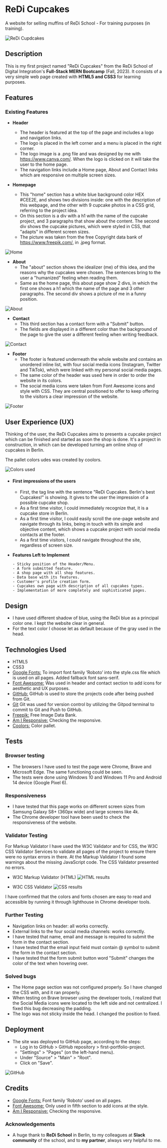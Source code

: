 # ReDi Cupcakes

A website for selling muffins of ReDi School - For training purposes (in training).

![ReDi Cupdcakes](assets/imgs/responsive_design.png)

## Description

This is my first project named "ReDi Cupcakes" from the ReDi School of Digital Integration's **Full-Stack MERN Bootcamp** (Fall, 2023).
It consists of a very simple web page created with **HTML5 and CSS3** for learning purposes.

## Features

### Existing Features

- **Header**

  - The header is featured at the top of the page and includes a logo and navigation links.
  - The logo is placed in the left corner and a menu is placed in the right corner.
  - The logo image is a .png file and was designed by me with https://www.canva.com/. When the logo is clicked on it will take the user to the home page.
  - The navigation links include a Home page, About and Contact links which are responsive on multiple screen sizes.

- **Homepage**
  - This "home" section has a white blue background color HEX #CEE2E, and shows two divisions inside: one with the description of this webpage, and the other with 9 cupcake photos in a CSS grid, referring to the project idea.
  - On this section is a div with a h1 with the name of the cupcake project, and 3 paragraphs that show about the content. The second div shows the cupcake pictures, which were styled in CSS, that "adapts" in different screen sizes.
  - The picture was taken from the free Copyright data bank of https://www.freepik.com/, in .jpeg format.

![Home](assets/imgs/home.png)

- **About**
  - The "about" section shows the idealizer (me) of this idea, and the reasons why the cupcakes were chosen. The sentences bring to the user a "humanized" feeling when reading them.
  - Same as the home page, this about page show 2 divs, in which the first one shows a h1 which the name of the page and 3 other paragraphs. The second div shows a picture of me in a funny position.

![About](assets/imgs/about_me.png)

- **Contact**
  - This third section has a contact form with a "Submit" button.
  - The fields are displayed in a different color than the background of the page to give the user a different feeling when writing feedback.

![Contact](assets/imgs/feedback.png)

- **Footer**
  - The footer is featured underneath the whole website and contains an unordered inline list, with four social media icons (Instagram, Twitter and TikTok), which were linked with my personal social media pages.
  - The same color of the header was used here in order to order the website in its colors.
  - The social media icons were taken from Font Awesome icons and style with CSS. They are central positioned to offer to keep offering to the visitors a clear impression of the website.

![Footer](assets/imgs/footer.png)

## User Experience (UX)

Thinking of the user, the ReDi Cupcakes aims to presents a cupcake project which can be finished and started as soon the shop is done. It's a project in construction, in which can be developed turning am online shop of cupcakes in Berlin.

The pallet colors udes was created by coolors.

![Colors used](assets/imgs/color_pallet.png)

- #### First impressions of the users

  - First, the tag line with the sentence "ReDi Cupcakes. Berlin's best Cupcakes!" is showing. It gives to the user the impression of a possible cupcake shop.
  - As a first time visitor, I could immediately recognize that, it is a cupcake store in Berlin.
  - As a first time visitor, I could easily scroll the one-page website and navigate through its links, being in touch with its simple and objective content, which shows a cupcake project with social media contacts at the footer.
  - As a first time visitors, I could navigate throughout the site, regardless of screen size.

- **Features Left to Implement**

      - Sticky position of the Header/Menu.
      - A form submitted feature.
      - A shop page with all shop features.
      - Data base with its features.
      - Customer's profile creation form.
      - Cupcakes own page with description of all cupcakes types.
      - Implementation of more completely and sophisticated pages.

## Design

- I have used different shadow of blue, using the ReDi blue as a principal color one. I kept the website clear in general.
- For the text color I choose let as default because of the gray used in the head.

## Technologies Used

- HTML5
- CSS3
- [Google Fonts:](https://fonts.google.com/) To import font family ’Roboto’ into the style.css file which is used on all pages.
  Added fallback font sans-serif.
- [Font Awesome:](https://fontawesome.com/) Was used in header and contact section to add icons for aesthetic and UX purposes.
- [GitHub:](https://github.com/) GitHub is used to store the projects code after being pushed from Git.
- [Git](https://git-scm.com/) Git was used for version control by utilizing the Gitpod terminal to commit to Git and Push to GitHub.
- [Freepik:](https://freepik.com/) Free Image Data Bank.
- [Am I Responsive:](http://ami.responsivedesign.is) Checking the responsive.
- [Coolors:](https://coolors.co/) Color pallet.

## Tests

### Browser testing

- The browsers I have used to test the page were Chrome, Brave and Microsoft Edge. The same functioning could be seen.
- The tests were done using Windows 10 and Windows 11 Pro and Android 14 device (Google Pixel 6).

### Responsiveness

- I have tested that this page works on different screen sizes from Samsung Galaxy S8+ (360px wide) and large screens like 4k.
- The Chrome developer tool have been used to check the responsiveness of the website.

### Validator Testing

For Markup Validator I have used the W3C Validator and for CSS, the W3C CSS Validator Services to validate all pages of the project to ensure there were no syntax errors in there. At the Markup Validator I found some warnings about the missing JavaScript code. The CSS Validator presented no errors.

- W3C Markup Validator (HTML)
  ![HTML results](assets/imgs/html_test.png)

- W3C CSS Validator
  ![CSS results](assets/imgs/css_test.png)

I have confirmed that the colors and fonts chosen are easy to read and accessible by running it through lighthouse in Chrome developer tools.

### Further Testing

- Navigation links on header: all works correctly.
- External links to the four social media channels: works correctly.
- I have tested that name, email and message is required to submit the form in the contact section.
- I have tested that the email input field must contain @ symbol to submit the form in the contact section.
- I have tested that the form submit button word "Submit" changes the color of the text when hovering over.

### Solved bugs

- The Home page section was not configured properly. So I have changed the CSS with, and it ran properly.
- When testing on Brave browser using the developer tools, I realized that the Social Media icons were located to the left side and not centralized. I fixed this bug decreasing the padding.
- The logo was not sticky inside the head. I changed the position to fixed.

## Deployment

- The site was deployed to GitHub page, according to the steps:
  - Log in to GitHub > GitHub repository > first-portfolio-project.
  - "Settings" > "Pages" (on the left-hand menu).
  - Under "Source" > "Main" > "Root".
  - Click on "Save".

![GitHub](assets/imgs/deploy.png)

## Credits

- [Google Fonts:](https://fonts.google.com/) Font family ’Roboto’ used on all pages.
- [Font Awesome:](https://fontawesome.com/) Only used in fifth section to add icons at the style.
- [Am I Responsive:](http://ami.responsivedesign.is) Checking the responsive.

### Acknowledgements

- A huge thank to **ReDi School** in Berlin, to my colleagues at **Slack community** of the school, and to **my partner**, always very helpful to me.
